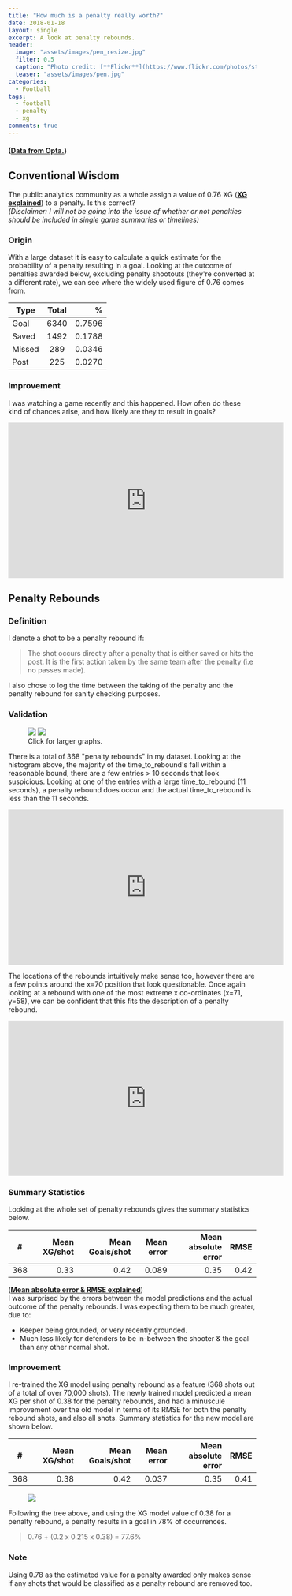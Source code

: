 ```yaml
---
title: "How much is a penalty really worth?"
date: 2018-01-18
layout: single
excerpt: A look at penalty rebounds.
header:
  image: "assets/images/pen_resize.jpg"
  filter: 0.5
  caption: "Photo credit: [**Flickr**](https://www.flickr.com/photos/stopherjones)"
  teaser: "assets/images/pen.jpg"
categories:
  - Football
tags:
  - football
  - penalty
  - xg
comments: true
---
```

####  ([**Data from Opta.**](http://www.optasports.com/ )) 
## Conventional Wisdom
The public analytics community as a whole assign a value of 0.76 XG ([**XG explained**](http://www.bbc.co.uk/sport/football/40699431)) to a penalty. Is this correct? <br />
*(Disclaimer: I will not be going into the issue of whether or not penalties should be included in single game summaries or timelines)*

### Origin
With a large dataset it is easy to calculate a quick estimate for the probability of a penalty resulting in a goal.  Looking at the outcome of penalties awarded below, excluding penalty shootouts (they're converted at a different rate), we can see where the widely used figure of 0.76 comes from.

| Type       	| Total         | %  	|
| ------------- |:-------------:| -----:|
| Goal    	| 6340		| 0.7596|
| Saved		| 1492		| 0.1788|    
| Missed	| 289		| 0.0346|
| Post		| 225		| 0.0270|

### Improvement
I was watching a game recently and this happened.  How often do these kind of chances arise, and how likely are they to result in goals?
<iframe width="560" height="315" src="https://www.youtube.com/embed/QLkQ_SdO0a8?rel=0&amp;showinfo=0" frameborder="0" allow="autoplay; encrypted-media"></iframe>

## Penalty Rebounds
### Definition
I denote a shot to be a penalty rebound if:

> The shot occurs directly after a penalty that is either saved or hits the post.  It is the first action taken by the same team after the penalty (i.e no passes made).

I also chose to log the time between the taking of the penalty and the penalty rebound for sanity checking purposes.

### Validation
<figure class='half'>
	<a href="/assets/images/penalty/plot.png"><img src="/assets/images/penalty/plot.png"></a>
	<a href="/assets/images/penalty/plot_location.png"><img src="/assets/images/penalty/plot_location.png"></a>		<figcaption>Click for larger graphs.</figcaption>
</figure>

There is a total of 368 "penalty rebounds" in my dataset.  Looking at the histogram above, the majority of the time_to_rebound's fall within a reasonable bound, there are a few entries > 10 seconds that look suspicious.
Looking at one of the entries with a large time_to_rebound (11 seconds), a penalty rebound does occur and the actual time_to_rebound is less than the 11 seconds.  

<iframe width="560" height="315" src="https://www.youtube.com/embed/8D4ZklbHLrw?rel=0&amp;showinfo=0&amp;start=57" frameborder="0" allow="autoplay; encrypted-media" allowfullscreen></iframe>


The locations of the rebounds intuitively make sense too, however there are a few points around the x=70 position that look questionable.
Once again looking at a rebound with one of the most extreme x co-ordinates (x=71, y=58), we can be confident that this fits the description of a penalty rebound.

<iframe width="560" height="315" src="https://www.youtube.com/embed/bQ_RyKO6XIw?rel=0&amp;showinfo=0&amp;start=27" frameborder="0" allow="autoplay; encrypted-media" allowfullscreen></iframe>

### Summary Statistics
Looking at the whole set of penalty rebounds gives the summary statistics below.

| #	| Mean XG/shot	| Mean Goals/shot	| Mean error	| Mean absolute error	|RMSE	|
| ----- |--------------:|----------------------:|--------------:|----------------------:|------:|
|368	| 0.33		| 0.42			| 0.089		| 0.35			| 0.42	|

([**Mean absolute error & RMSE explained**](https://medium.com/human-in-a-machine-world/mae-and-rmse-which-metric-is-better-e60ac3bde13d)) <br />
I was surprised by the errors between the model predictions and the actual outcome of the penalty rebounds.  I was expecting them to be much greater, due to:
- Keeper being grounded, or very recently grounded.
- Much less likely for defenders to be in-between the shooter & the goal than any other normal shot.

### Improvement

I re-trained the XG model using penalty rebound as a feature (368 shots out of a total of over 70,000 shots).
The newly trained model predicted a mean XG per shot of 0.38 for the penalty rebounds, and had a minuscule improvement over the old model in terms of its RMSE for both the penalty rebound shots, and also all shots.
Summary statistics for the new model are shown below.

| #	| Mean XG/shot	| Mean Goals/shot	| Mean error	| Mean absolute error	|RMSE	|
| ----- |--------------:|----------------------:|--------------:|----------------------:|------:|
|368	| 0.38		| 0.42			| 0.037		| 0.35			| 0.41	|

<figure class='single'>
	<a href="/assets/images/penalty/prob_tree.jpg"><img src="/assets/images/penalty/prob_tree.jpg"></a>
</figure>

Following the tree above, and using the XG model value of 0.38 for a penalty rebound, a penalty results in a goal in 78% of occurrences.
> 0.76 + (0.2 x 0.215 x 0.38) = 77.6% 

### Note

Using 0.78 as the estimated value for a penalty awarded only makes sense if any shots that would be classified as a penalty rebound are removed too.

